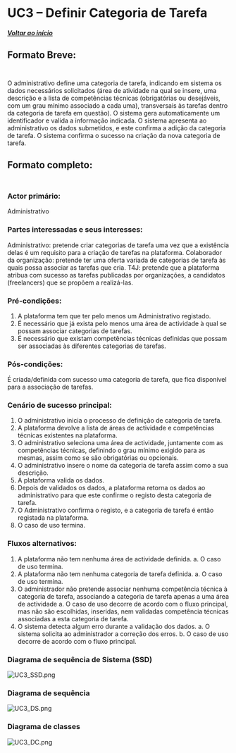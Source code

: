 # UC3 – Definir Categoria de Tarefa<br/>

##### [Voltar ao início](https://github.com/ajorgesantosp/upskill_java1_g1/blob/main/README.md)

## Formato Breve:<br/><br/>

O administrativo define uma categoria de tarefa, indicando em sistema os dados necessários solicitados (área de atividade na qual se insere, uma descrição e a lista de competências técnicas (obrigatórias ou desejáveis, com um grau mínimo associado a cada uma), transversais às tarefas dentro da categoria de tarefa em questão). O sistema gera automaticamente um identificador e valida a informação indicada. O sistema apresenta ao administrativo os dados submetidos, e este confirma a adição da categoria de tarefa. O sistema confirma o sucesso na criação da nova categoria de tarefa.

## Formato completo:<br/><br/>

### Actor primário:<br/>

Administrativo

### Partes interessadas e seus interesses:<br/>

Administrativo: pretende criar categorias de tarefa uma vez que a existência delas é um requisito para a criação de tarefas na plataforma.
Colaborador da organização: pretende ter uma oferta variada de categorias de tarefa às quais possa associar as tarefas que cria.
T4J: pretende que a plataforma atribua com sucesso as tarefas publicadas por organizações, a candidatos (freelancers) que se propõem a realizá-las.

### Pré-condições:<br/>

1. A plataforma tem que ter pelo menos um Administrativo registado.
2. É necessário que já exista pelo menos uma área de actividade à qual se possam associar categorias de tarefas.
3. É necessário que existam competências técnicas definidas que possam ser associadas às diferentes categorias de tarefas.

### Pós-condições:<br/>

É criada/definida com sucesso uma categoria de tarefa, que fica disponível para a associação de tarefas.

### Cenário de sucesso principal:<br/>

1. O administrativo inicia o processo de definição de categoria de tarefa.
2. A plataforma devolve a lista de áreas de actividade e competências técnicas existentes na plataforma.
3. O administrativo seleciona uma área de actividade, juntamente com as competências técnicas, definindo o grau mínimo exigido para as mesmas, assim como se são obrigatórias ou opcionais.
4. O administrativo insere o nome da categoria de tarefa assim como a sua descrição.
5. A plataforma valida os dados.
6. Depois de validados os dados, a plataforma retorna os dados ao administrativo para que este confirme o registo desta categoria de tarefa.
7. O Administrativo confirma o registo, e a categoria de tarefa é então registada na plataforma.
8. O caso de uso termina.

### Fluxos alternativos:<br/>

1. A plataforma não tem nenhuma área de actividade definida.
   a. O caso de uso termina.
2. A plataforma não tem nenhuma categoria de tarefa definida.
   a. O caso de uso termina.
3. O administrador não pretende associar nenhuma competência técnica à categoria de tarefa, associando a categoria de tarefa apenas a uma área de actividade
   a. O caso de uso decorre de acordo com o fluxo principal, mas não são escolhidas, inseridas, nem validadas competência técnicas associadas a esta categoria de tarefa.
4. O sistema detecta algum erro durante a validação dos dados.
   a. O sistema solicita ao administrador a correção dos erros.
   b. O caso de uso decorre de acordo com o fluxo principal.

### Diagrama de sequência de Sistema (SSD)<br/>

![UC3_SSD.png](UC3_SSD.png)

### Diagrama de sequência<br/>

![UC3_DS.png](UC3_DS.png)

### Diagrama de classes<br/>

![UC3_DC.png](UC3_DC.png)
